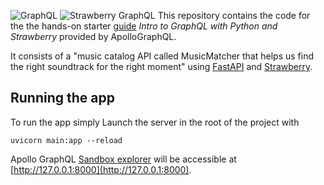 ![GraphQL](https://img.shields.io/badge/-GraphQL-E10098?style=for-the-badge&logo=graphql&logoColor=white) ![Strawberry GraphQL](https://img.shields.io/badge/Strawberry%20GraphQL-%F0%9F%8D%93-FE4597?style=for-the-badge&logo=graphql&logoColor=white)
This repository contains the code for the the hands-on starter [guide](https://www.apollographql.com/tutorials/intro-strawberry) *Intro to GraphQL with Python and Strawberry* provided by ApolloGraphQL.

It consists of a "music catalog API called MusicMatcher that helps us find the right soundtrack for the right moment" using [FastAPI](https://fastapi.tiangolo.com) and [Strawberry](https://strawberry.rocks).


## Running the app

To run the app simply Launch the server in the root of the project with
```shell
uvicorn main:app --reload
```
Apollo GraphQL [Sandbox explorer](https://studio.apollographql.com/sandbox/explorer) will be accessible at [http://127.0.0.1:8000](http://127.0.0.1:8000).
